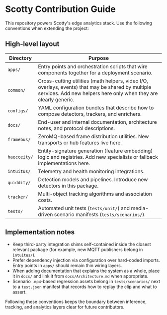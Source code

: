 # Scotty Contribution Guide

This repository powers Scotty's edge analytics stack. Use the following
conventions when extending the project:

## High-level layout

| Directory      | Purpose |
| -------------- | ------- |
| `apps/`        | Entry points and orchestration scripts that wire components together for a deployment scenario. |
| `common/`      | Cross-cutting utilities (math helpers, video I/O, overlays, events) that may be shared by multiple services. Add new helpers here only when they are clearly generic. |
| `configs/`     | YAML configuration bundles that describe how to compose detectors, trackers, and enrichers. |
| `docs/`        | End-user and internal documentation, architecture notes, and protocol descriptions. |
| `framebus/`    | ZeroMQ-based frame distribution utilities. New transports or hub features live here. |
| `haecceity/`   | Entity-signature generation (feature embedding) logic and registries. Add new specialists or fallback implementations here. |
| `intuitus/`    | Telemetry and health monitoring integrations. |
| `quiddity/`    | Detection models and pipelines. Introduce new detectors in this package. |
| `tracker/`     | Multi-object tracking algorithms and association costs. |
| `tests/`       | Automated unit tests (`tests/unit/`) and media-driven scenario manifests (`tests/scenarios/`). |

## Implementation notes

* Keep third-party integration shims self-contained inside the closest relevant
  package (for example, new MQTT publishers belong in `intuitus/`).
* Prefer dependency injection via configuration over hard-coded imports. Entry
  points in `apps/` should remain thin wiring layers.
* When adding documentation that explains the system as a whole, place it in
  `docs/` and link it from `docs/Architecture.md` when appropriate.
* Scenario `.mp4`-based regression assets belong in `tests/scenarios/` next to a
  `test.json` manifest that records how to replay the clip and what to assert.

Following these conventions keeps the boundary between inference, tracking, and
analytics layers clear for future contributors.
